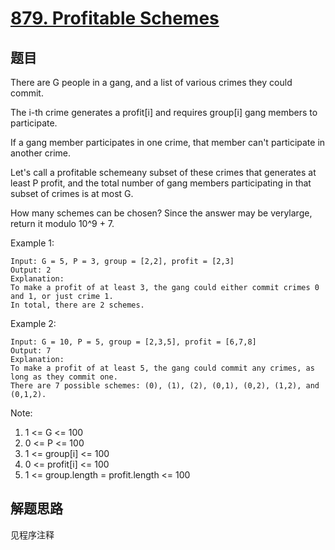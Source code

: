 # [879. Profitable Schemes](https://leetcode.com/problems/profitable-schemes/)

## 题目

There are G people in a gang, and a list of various crimes they could commit.

The i-th crime generates a profit[i] and requires group[i] gang members to participate.

If a gang member participates in one crime, that member can't participate in another crime.

Let's call a profitable schemeany subset of these crimes that generates at least P profit, and the total number of gang members participating in that subset of crimes is at most G.

How many schemes can be chosen? Since the answer may be verylarge, return it modulo 10^9 + 7.

Example 1:

```text
Input: G = 5, P = 3, group = [2,2], profit = [2,3]
Output: 2
Explanation:
To make a profit of at least 3, the gang could either commit crimes 0 and 1, or just crime 1.
In total, there are 2 schemes.
```

Example 2:

```text
Input: G = 10, P = 5, group = [2,3,5], profit = [6,7,8]
Output: 7
Explanation:
To make a profit of at least 5, the gang could commit any crimes, as long as they commit one.
There are 7 possible schemes: (0), (1), (2), (0,1), (0,2), (1,2), and (0,1,2).
```

Note:

1. 1 <= G <= 100
1. 0 <= P <= 100
1. 1 <= group[i] <= 100
1. 0 <= profit[i] <= 100
1. 1 <= group.length = profit.length <= 100

## 解题思路

见程序注释

